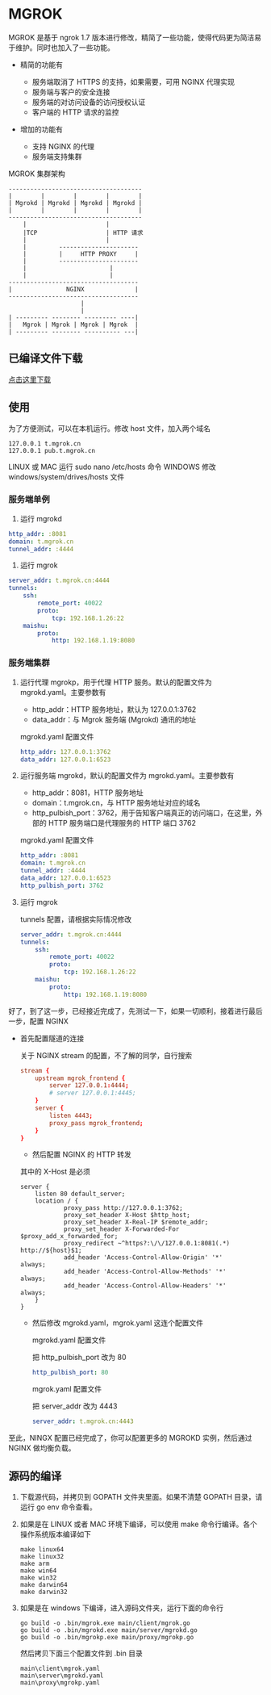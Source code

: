 # MGROK

MGROK 是基于 ngrok 1.7 版本进行修改，精简了一些功能，使得代码更为简洁易于维护。同时也加入了一些功能。

* 精简的功能有

    * 服务端取消了 HTTPS 的支持，如果需要，可用 NGINX 代理实现
    * 服务端与客户的安全连接
    * 服务端的对访问设备的访问授权认证
    * 客户端的 HTTP 请求的监控

* 增加的功能有

    * 支持 NGINX 的代理
    * 服务端支持集群

MGROK 集群架构

```
------------------------------------- 
|        |        |        |        |
| Mgrokd | Mgrokd | Mgrokd | Mgrokd | 
|        |        |        |        |
-------------------------------------
    |                      |
    |TCP                   | HTTP 请求
    |                      |
    |         ----------------------
    |         |     HTTP PROXY     |
    |         ----------------------
    |                       |
    |                       |
------------------------------------
|               NGINX              |
------------------------------------
                    |
                    |
| --------- -------- --------- ----|
|   Mgrok | Mgrok | Mgrok | Mgrok  | 
| --------- -------- ---------- ---|

```

## 已编译文件下载

[点击这里下载](http://mgrok.cn)

## 使用

为了方便测试，可以在本机运行。修改 host 文件，加入两个域名

```
127.0.0.1 t.mgrok.cn
127.0.0.1 pub.t.mgrok.cn
```

LINUX 或 MAC 运行 sudo nano /etc/hosts 命令
WINDOWS 修改 windows/system/drives/hosts 文件

### 服务端单例

1. 运行 mgrokd

```yaml
http_addr: :8081
domain: t.mgrok.cn
tunnel_addr: :4444
```

1. 运行 mgrok

```yaml
server_addr: t.mgrok.cn:4444
tunnels:
    ssh:                     
        remote_port: 40022
        proto:
            tcp: 192.168.1.26:22
    maishu:
        proto:
            http: 192.168.1.19:8080
```

### 服务端集群

1. 运行代理 mgrokp，用于代理 HTTP 服务。默认的配置文件为 mgrokd.yaml。主要参数有
    
    * http_addr：HTTP 服务地址，默认为 127.0.0.1:3762
    * data_addr：与 Mgrok 服务端 (Mgrokd) 通讯的地址

    mgrokd.yaml 配置文件

    ```yaml
    http_addr: 127.0.0.1:3762       
    data_addr: 127.0.0.1:6523
    ```

1. 运行服务端 mgrokd，默认的配置文件为 mgrokd.yaml。主要参数有

    * http_addr：8081，HTTP 服务地址
    * domain：t.mgrok.cn，与 HTTP 服务地址对应的域名
    * http_pulbish_port：3762，用于告知客户端真正的访问端口，在这里，外部的 HTTP 服务端口是代理服务的 HTTP 端口 3762

    mgrokd.yaml 配置文件

    ```yaml
    http_addr: :8081
    domain: t.mgrok.cn
    tunnel_addr: :4444
    data_addr: 127.0.0.1:6523
    http_pulbish_port: 3762
    ```

1. 运行 mgrok

    tunnels 配置，请根据实际情况修改

    ```yaml
    server_addr: t.mgrok.cn:4444
    tunnels:
        ssh:                     
            remote_port: 40022
            proto:
                tcp: 192.168.1.26:22
        maishu:
            proto:
                http: 192.168.1.19:8080
    ```

好了，到了这一步，已经接近完成了，先测试一下，如果一切顺利，接着进行最后一步，配置 NGINX

* 首先配置隧道的连接

    关于 NGINX stream 的配置，不了解的同学，自行搜索

    ```conf
    stream {
        upstream mgrok_frontend {
            server 127.0.0.1:4444;
            # server 127.0.0.1:4445;
        }
        server {
            listen 4443;
            proxy_pass mgrok_frontend;
        }
    }
    ```

    * 然后配置 NGINX 的 HTTP 转发

    其中的 X-Host 是必须

    ```
    server {
        listen 80 default_server;
        location / {
                proxy_pass http://127.0.0.1:3762;
                proxy_set_header X-Host $http_host;
                proxy_set_header X-Real-IP $remote_addr;
                proxy_set_header X-Forwarded-For $proxy_add_x_forwarded_for;
                proxy_redirect ~^https?:\/\/127.0.0.1:8081(.*) http://${host}$1;
                add_header 'Access-Control-Allow-Origin' '*'                   always;
                add_header 'Access-Control-Allow-Methods' '*'                  always;
                add_header 'Access-Control-Allow-Headers' '*'                  always;
        }
    }
    ```

    * 然后修改 mgrokd.yaml，mgrok.yaml 这连个配置文件

        mgrokd.yaml 配置文件

        把 http_pulbish_port 改为 80

        ```yaml
        http_pulbish_port: 80
        ```

        mgrok.yaml 配置文件

        把 server_addr 改为 4443

        ```yaml
        server_addr: t.mgrok.cn:4443
        ```

至此，NINGX 配置已经完成了，你可以配置更多的 MGROKD 实例，然后通过 NGINX 做均衡负载。


## 源码的编译

1. 下载源代码，并拷贝到 GOPATH 文件夹里面。如果不清楚 GOPATH 目录，请运行 go env 命令查看。
1. 如果是在 LINUX 或者 MAC 环境下编译，可以使用 make 命令行编译。各个操作系统版本编译如下

    ```
    make linux64
    make linux32
    make arm
    make win64
    make win32
    make darwin64
    make darwin32
    ```

1. 如果是在 windows 下编译，进入源码文件夹，运行下面的命令行

    ```
    go build -o .bin/mgrok.exe main/client/mgrok.go
    go build -o .bin/mgrokd.exe main/server/mgrokd.go
    go build -o .bin/mgrokp.exe main/proxy/mgrokp.go
    ```

    然后拷贝下面三个配置文件到 .bin 目录
    ```
    main\client\mgrok.yaml
    main\server\mgrokd.yaml
    main\proxy\mgrokp.yaml
    ```

